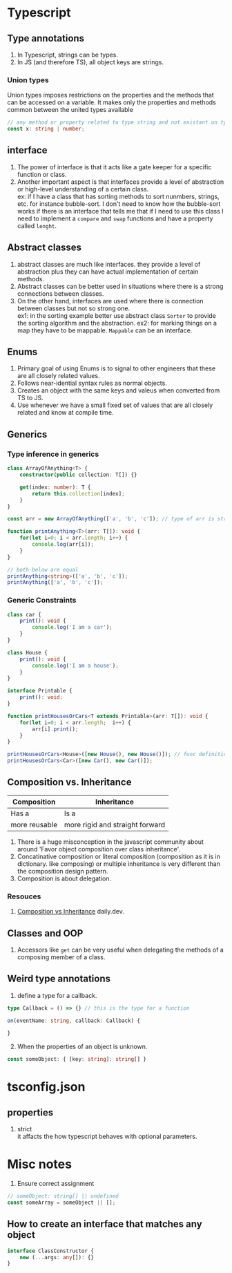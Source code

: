 # Typescript

## Type annotations
1. In Typescript, strings can be types.
2. In JS (and therefore TS), all object keys are strings.

### Union types
Union types imposes restrictions on the properties and the methods that can be accessed on a variable. It makes only the properties and methods common between the united types available
```typescript
// any method or property related to type string and not existant on type number will not be available on x and vice versa
const x: string | number;
```

## interface
1. The power of interface is that it acts like a gate keeper for a specific function or class.
2. Another important aspect is that interfaces provide a level of abstraction or high-level understanding of a certain class. </br>
ex: if I have a class that has sorting methods to sort nunmbers, strings, etc. for instance bubble-sort. I don't need to know how the bubble-sort works if there is an interface
that tells me that if I need to use this class I need to implement a `compare` and `swap` functions and have a property called `lenght`.

## Abstract classes
1. abstract classes are much like interfaces. they provide a level of abstraction plus they can have actual implementation of certain methods.
2. Abstract classes can be better used in situations where there is a strong connections between classes.
3. On the other hand, interfaces are used where there is connection between classes but not so strong one. </br>
ex1: in the sorting example better use abstract class `Sorter` to provide the sorting algorithm and the abstraction.
ex2: for marking things on a map they have to be mappable. `Mappable` can be an interface.

## Enums
1. Primary goal of using Enums is to signal to other engineers that these are all closely related values.
2. Follows near-idential syntax rules as normal objects.
3. Creates an object with the same keys and valeus when converted from TS to JS.
4. Use whenever we have a small fixed set of values that are all closely related and know at compile time.

## Generics
### Type inference in generics
```typescript
class ArrayOfAnything<T> {
    constructor(public collection: T[]) {}

    get(index: number): T {
        return this.collection[index];
    }
}

const arr = new ArrayOfAnything(['a', 'b', 'c']); // type of arr is string[]
```
```typescript
function printAnything<T>(arr: T[]): void {
    for(let i=0; i < arr.length; i++) {
        console.log(arr[i]);
    }
}

// both below are equal
printAnything<string>(['a', 'b', 'c']);
printAnything(['a', 'b', 'c']);
```

### Generic Constraints
```typescript
class car {
    print(): void {
        console.log('I am a car');
    }
}

class House {
    print(): void {
        console.log('I am a house');
    }
}

interface Printable {
    print(): void;
}

function printHousesOrCars<T extends Printable>(arr: T[]): void {
    for(let i=0; i < arr.length;  i++) {
        arr[i].print();
    }
}

printHousesOrCars<House>([new House(), new House()]); // func definition with 'extends' like above or you will get error here
printHousesOrCars<Car>([new Car(), new Car()]);
```

## Composition vs. Inheritance
| Composition | Inheritance |
|-------------|-------------|
| Has a | Is a |
| more reusable | more rigid and straight forward |
1. There is a huge misconception in the javascript community about around 'Favor object composition over class inheritance'.
2. Concatinative composition or literal composition (composition as it is in dictionary. like composing) or multiple inheritance is very different than the composition design pattern.
3. Composition is about delegation.

### Resouces
1. [Composition vs Inheritance](https://dev.to/hassam7/composition-vs-inheritance-4oo2) daily.dev.

## Classes and OOP
1. Accessors like `get` can be very useful when delegating the methods of a composing member of a class.

## Weird type annotations
1. define a type for a callback.
```typescript
type Callback = () => {} // this is the type for a function

on(eventName: string, callback: Callback) {
        
}
```
2. When the properties of an object is unknown.
```typescript
const someObject: { [key: string]: string[] }
```

# tsconfig.json 
## properties
1. strict </br>
it affacts the how typescript behaves with optional parameters.

# Misc notes
1. Ensure correct assignment
```typescript
// someObject: string[] || undefined
const someArray = someObject || [];
```

## How to create an interface that matches any object
```Typescript
interface ClassConstructor {
    new (...args: any[]): {}
}
```